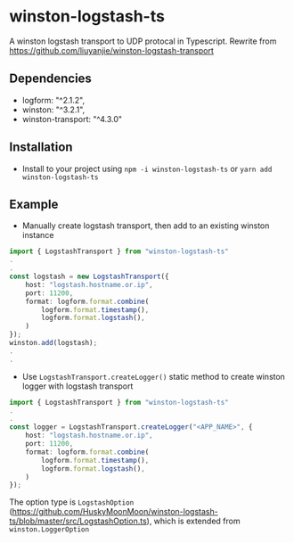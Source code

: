 # winston-logstash-ts
A winston logstash transport to UDP protocal in Typescript. Rewrite from https://github.com/liuyanjie/winston-logstash-transport

## Dependencies
- logform: "^2.1.2",
- winston: "^3.2.1",
- winston-transport: "^4.3.0"

## Installation
- Install to your project using `npm -i winston-logstash-ts` or `yarn add winston-logstash-ts`

## Example
- Manually create logstash transport, then add to an existing winston instance
```typescript
import { LogstashTransport } from "winston-logstash-ts"
.
.
const logstash = new LogstashTransport({
    host: "logstash.hostname.or.ip",
    port: 11200,
    format: logform.format.combine(
        logform.format.timestamp(),
        logform.format.logstash(),
    )
});
winston.add(logstash);
.
.
```
- Use `LogstashTransport.createLogger()` static method to create winston logger with logstash transport
```typescript
import { LogstashTransport } from "winston-logstash-ts"
.
.
const logger = LogstashTransport.createLogger("<APP_NAME>", {
    host: "logstash.hostname.or.ip",
    port: 11200,
    format: logform.format.combine(
        logform.format.timestamp(),
        logform.format.logstash(),
    )
});
```
The option type is `LogstashOption` (https://github.com/HuskyMoonMoon/winston-logstash-ts/blob/master/src/LogstashOption.ts), which is extended from `winston.LoggerOption`
